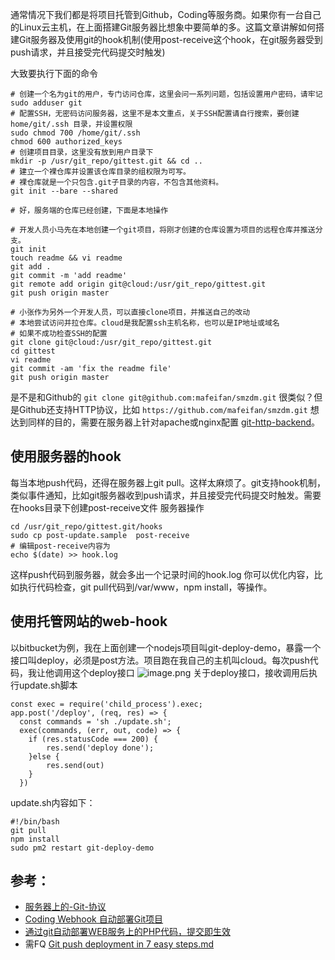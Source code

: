 通常情况下我们都是将项目托管到Github，Coding等服务商。如果你有一台自己的Linux云主机，在上面搭建Git服务器比想象中要简单的多。这篇文章讲解如何搭建Git服务器及使用git的hook机制(使用post-receive这个hook，在git服务器受到push请求，并且接受完代码提交时触发)

大致要执行下面的命令
```
# 创建一个名为git的用户，专门访问仓库，这里会问一系列问题，包括设置用户密码，请牢记
sudo adduser git
# 配置SSH，无密码访问服务器，这里不是本文重点，关于SSH配置请自行搜索，要创建 home/git/.ssh 目录，并设置权限
sudo chmod 700 /home/git/.ssh  
chmod 600 authorized_keys
# 创建项目目录，这里没有放到用户目录下
mkdir -p /usr/git_repo/gittest.git && cd ..  
# 建立一个裸仓库并设置该仓库目录的组权限为可写。
# 裸仓库就是一个只包含.git子目录的内容，不包含其他资料。
git init --bare --shared

# 好，服务端的仓库已经创建，下面是本地操作

# 开发人员小马先在本地创建一个git项目，将刚才创建的仓库设置为项目的远程仓库并推送分支。
git init
touch readme && vi readme
git add .
git commit -m 'add readme'
git remote add origin git@cloud:/usr/git_repo/gittest.git
git push origin master

# 小张作为另外一个开发人员，可以直接clone项目，并推送自己的改动
# 本地尝试访问并拉仓库。cloud是我配置ssh主机名称，也可以是IP地址或域名
# 如果不成功检查SSH的配置
git clone git@cloud:/usr/git_repo/gittest.git
cd gittest
vi readme
git commit -am 'fix the readme file'
git push origin master
```

是不是和Github的 `git clone git@github.com:mafeifan/smzdm.git` 很类似？但是Github还支持HTTP协议，比如 `https://github.com/mafeifan/smzdm.git` 想达到同样的目的，需要在服务器上针对apache或nginx配置 [git-http-backend](https://git-scm.com/book/zh/v2/%E6%9C%8D%E5%8A%A1%E5%99%A8%E4%B8%8A%E7%9A%84-Git-Smart-HTTP)。

## 使用服务器的hook
每当本地push代码，还得在服务器上git pull。这样太麻烦了。git支持hook机制，类似事件通知，比如git服务器收到push请求，并且接受完代码提交时触发。需要在hooks目录下创建post-receive文件
服务器操作
```
cd /usr/git_repo/gittest.git/hooks
sudo cp post-update.sample  post-receive
# 编辑post-receive内容为
echo $(date) >> hook.log
```
这样push代码到服务器，就会多出一个记录时间的hook.log
你可以优化内容，比如执行代码检查，git pull代码到/var/www，npm install，等操作。

## 使用托管网站的web-hook
以bitbucket为例，我在上面创建一个nodejs项目叫git-deploy-demo，暴露一个接口叫deploy，必须是post方法。项目跑在我自己的主机叫cloud。每次push代码，我让他调用这个deploy接口
![image.png](https://hexo-blog.pek3b.qingstor.com/upload_images/71414-6a41eb3e26a43784.png?imageMogr2/auto-orient/strip%7CimageView2/2/w/1240)
关于deploy接口，接收调用后执行update.sh脚本
```
const exec = require('child_process').exec;
app.post('/deploy', (req, res) => {
  const commands = 'sh ./update.sh';
  exec(commands, (err, out, code) => {
  	if (res.statusCode === 200) {
  		res.send('deploy done');
  	}else {
  		res.send(out)
  	}
  })
```

update.sh内容如下：
```
#!/bin/bash
git pull
npm install
sudo pm2 restart git-deploy-demo
```


## 参考：
* [服务器上的-Git-协议](https://git-scm.com/book/zh/v2/%E6%9C%8D%E5%8A%A1%E5%99%A8%E4%B8%8A%E7%9A%84-Git-%E5%8D%8F%E8%AE%AE)
* [Coding Webhook 自动部署Git项目](https://www.codecasts.com/series/something-that-a-little-helpful/episodes/3)
* [通过git自动部署WEB服务上的PHP代码，提交即生效](http://www.yinqisen.cn/blog-675.html)
* 需FQ [Git push deployment in 7 easy steps.md](https://gist.github.com/thomasfr/9691385)

